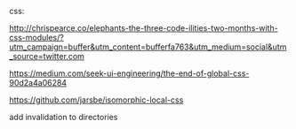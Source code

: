 css:

http://chrispearce.co/elephants-the-three-code-ilities-two-months-with-css-modules/?utm_campaign=buffer&utm_content=bufferfa763&utm_medium=social&utm_source=twitter.com

https://medium.com/seek-ui-engineering/the-end-of-global-css-90d2a4a06284

https://github.com/jarsbe/isomorphic-local-css

add invalidation to directories
